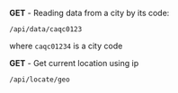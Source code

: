 
**GET** - Reading data from a city by its code:
```
/api/data/caqc0123
```

where `caqc01234` is a city code

**GET** - Get current location using ip
```
/api/locate/geo
```
